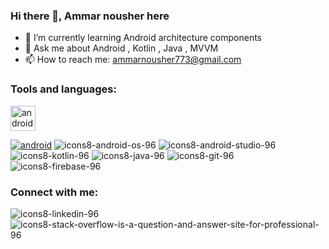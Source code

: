 ### Hi there 👋, Ammar nousher here

<!--
**ammar-nousher-ali/ammar-nousher-ali** is a ✨ _special_ ✨ repository because its `README.md` (this file) appears on your GitHub profile.
-->

<!--
Here are some ideas to get you started:

- 🔭 I’m currently working on Android Kotlin
-->
- 🌱 I’m currently learning Android architecture components
- 💬 Ask me about Android , Kotlin , Java , MVVM
- 📫 How to reach me: ammarnousher773@gmail.com

### Tools and languages:

[<img alt="android" width="40px" src="/assets/images/icons8-android-os-96.png" />](https://developer.android.com/)

[![android](/assets/images/icons8-android-os-96.png)](https://developer.android.com/)
![icons8-android-os-96](https://user-images.githubusercontent.com/50176159/203555368-1d39522c-be3b-40d7-9eb9-d532a21da158.png)
![icons8-android-studio-96](https://user-images.githubusercontent.com/50176159/203556428-b8d93403-268e-49dc-b22e-2109922bd27a.png)
![icons8-kotlin-96](https://user-images.githubusercontent.com/50176159/203556497-5f423fde-fdf5-4f05-b880-7eb961baaf6b.png)
![icons8-java-96](https://user-images.githubusercontent.com/50176159/203556561-1f3306a9-d1ee-47ab-a5a1-ba0d0a6c5f6b.png)
![icons8-git-96](https://user-images.githubusercontent.com/50176159/203556619-126c3c16-1678-4b17-bc5a-c7b3804ed788.png)
![icons8-firebase-96](https://user-images.githubusercontent.com/50176159/203556739-83b881fb-c01d-48d2-abdd-aa7df68fbcc0.png)


### Connect with me:

![icons8-linkedin-96](https://user-images.githubusercontent.com/50176159/203557595-e4d89fec-b842-411e-8ece-14a42b2589df.svg)
![icons8-stack-overflow-is-a-question-and-answer-site-for-professional-96](https://user-images.githubusercontent.com/50176159/203558293-ec79a165-409a-45cd-86ef-d3c623854969.png)



<!--
- 😄 Pronouns: ...
- ⚡ Fun fact: ...

- 👯 I’m looking to collaborate on open source projects

- 🤔 I’m looking for help with ...
-->

